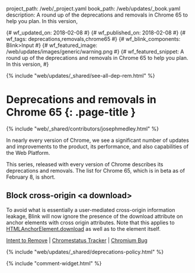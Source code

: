 project_path: /web/_project.yaml
book_path: /web/updates/_book.yaml
description: A round up of the deprecations and removals in Chrome 65 to help you plan. In this version,

{# wf_updated_on: 2018-02-08 #}
{# wf_published_on: 2018-02-08 #}
{# wf_tags: deprecations,removals,chrome65 #}
{# wf_blink_components: Blink>Input #}
{# wf_featured_image: /web/updates/images/generic/warning.png #}
{# wf_featured_snippet: A round up of the deprecations and removals in Chrome 65 to help you plan. In this version,  #}

{% include "web/updates/_shared/see-all-dep-rem.html" %}

# Deprecations and removals in Chrome 65 {: .page-title }

{% include "web/_shared/contributors/josephmedley.html" %}

In nearly every version of Chrome, we see a significant number of updates and
improvements to the product, its performance, and also capabilities of the Web
Platform. 

This series, released with every version of Chrome describes its
deprecations and removals. The list for Chrome 65, which is in beta as of
February 8, is short.

## Block cross-origin &lt;a download>

To avoid what is essentially a user-mediated cross-origin information leakage,
Blink will now ignore the presence of the download attribute on anchor elements
with cross origin attributes. Note that this applies to
[HTMLAnchorElement.download](https://developer.mozilla.org/en-US/docs/Web/API/HTMLAnchorElement/download)
as well as to the element itself.

[Intent to Remove](https://groups.google.com/a/chromium.org/d/topic/blink-dev/Iw3_SUcagGg/discussion) &#124;
[Chromestatus Tracker](https://www.chromestatus.com/feature/4969697975992320) &#124;
[Chromium Bug](https://bugs.chromium.org/p/chromium/issues/detail?id=714373)

{% include "web/updates/_shared/deprecations-policy.html" %}

{% include "comment-widget.html" %}
